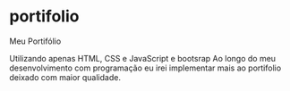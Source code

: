 # portifolio
Meu Portifólio

Utilizando apenas HTML, CSS e JavaScript e bootsrap 
Ao longo do meu desenvolvimento com programação eu irei implementar mais ao portifolio deixado com maior qualidade. 
